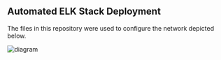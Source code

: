 ## Automated ELK Stack Deployment
The files in this repository were used to configure the network depicted below.

![diagram](C:\Users\jeffp\Documents\resources\Project-1\Project\README\Images\"Cloud_Diagram.png")
